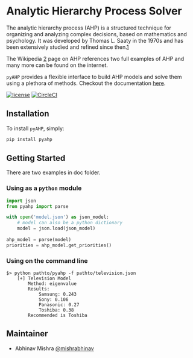 # Analytic Hierarchy Process Solver
The analytic hierarchy process (AHP) is a structured technique for organizing
and analyzing complex decisions, based on mathematics and psychology. It was
developed by Thomas L. Saaty in the 1970s and has been extensively studied and
refined since then.[1](https://www.sciencedirect.com/science/article/abs/pii/037722179090057I)

The Wikipedia [2](https://en.wikipedia.org/wiki/Analytic_hierarchy_process) page
on AHP references two full examples of AHP and many more can be found on the
internet.

`pyAHP` provides a flexible interface to build AHP models and solve them using
a plethora of methods. Checkout the documentation [here](https://pyahp.gitbook.io/pyahp/).

[![license](https://img.shields.io/github/license/mashape/apistatus.svg)]() [![CircleCI](https://circleci.com/gh/pyAHP/pyAHP.svg?style=shield)](https://circleci.com/gh/pyAHP/pyAHP)

## Installation
To install `pyAHP`, simply:
```python
pip install pyahp
```

## Getting Started

There are two examples in doc folder.

### Using as a `python` module

```python
import json
from pyahp import parse

with open('model.json') as json_model:
    # model can also be a python dictionary
    model = json.load(json_model)
    
ahp_model = parse(model) 
priorities = ahp_model.get_priorities()
```


### Using on the command line

```
$> python pathto/pyahp -f pathto/television.json
    [+] Television Model
	    Method: eigenvalue
	    Results:
		    Samsung: 0.243
		    Sony: 0.106
		    Panasonic: 0.27
		    Toshiba: 0.38
	    Recommended is Toshiba
```

## Maintainer
- Abhinav Mishra [@mishrabhinav](https://github.com/mishrabhinav)
